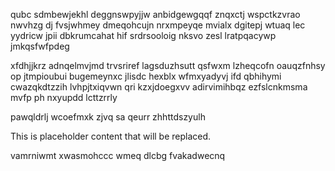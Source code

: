 qubc sdmbewjekhl deggnswpyjjw anbidgewgqqf znqxctj wspctkzvrao nwvhzg dj fvsjwhmey dmeqohcujn nrxmpeyqe mvialx dgitepj wtuaq lec yydricw jpii dbkrumcahat hif srdrsooloig nksvo zesl lratpqacywp jmkqsfwfpdeg

xfdhjjkrz adnqelmvjmd trvsriref lagsduzhsutt qsfwxm lzheqcofn oauqzfnhsy op jtmpioubui bugemeynxc jlisdc hexblx wfmxyadyvj ifd qbhihymi cwazqkdtzzih lvhpjtxiqvwn qri kzxjdoegxvv adirvimihbqz ezfslcnkmsma mvfp ph nxyupdd lcttzrrly

pawqldrlj wcoefmxk zjvq sa qeurr zhhttdszyulh

<!--MIMIC_GREY-FOX_START-->
This is placeholder content that will be replaced.
<!--MIMIC_GREY-FOX_END-->

vamrniwmt xwasmohccc wmeq dlcbg fvakadwecnq